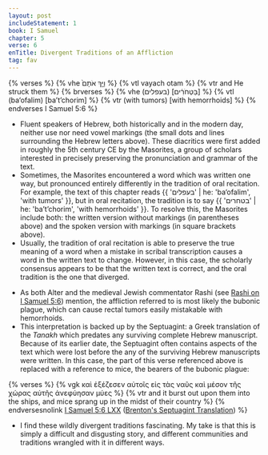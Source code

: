 ```yaml
---
layout: post
includeStatement: 1
book: I Samuel
chapter: 5
verse: 6
enTitle: Divergent Traditions of an Affliction
tag: fav
---
```


{% verses %}
{% vhe וַיַּ֤ךְ אֹתָם֙ %}
{% vtl vayach otam %}
{% vtr and He struck them %}
{% brverses %}
{% vhe (בעפלים) [בַּטְּחֹרִ֔ים] %}
{% vtl (ba‘ofalim) [ba’t’chorim] %}
{% vtr (with tumors) [with hemorrhoids] %}
{% endverses I Samuel 5:6 %}

- Fluent speakers of Hebrew, both historically and in the modern day, neither use nor need vowel markings (the small dots and lines surrounding the Hebrew letters above). These diacritics were first added in roughly the 5th century CE by the Masorites, a group of scholars interested in precisely preserving the pronunciation and grammar of the text.
- Sometimes, the Masorites encountered a word which was written one way, but pronounced entirely differently in the tradition of oral recitation. For example, the text of this chapter reads {{ 'בעפלים' | he: 'ba‘ofalim', 'with tumors' }}, but in oral recitation, the tradition is to say {{ 'בטחרים' | he: 'ba’t’chorim', 'with hemorrhoids' }}. To resolve this, the Masorites include both: the written version without markings (in parentheses above) and the spoken version with markings (in square brackets above).
- Usually, the tradition of oral recitation is able to preserve the true meaning of a word when a mistake in scribal transcription causes a word in the written text to change. However, in this case, the scholarly consensus appears to be that the written text is correct, and the oral tradition is the one that diverged.

<!--more-->
- As both Alter and the medieval Jewish commentator Rashi (see [Rashi on I Samuel 5:6](https://www.sefaria.org/Rashi_on_I_Samuel.5.6.2)) mention, the affliction referred to is most likely the bubonic plague, which can cause rectal tumors easily mistakable with hemorrhoids.
- This interpretation is backed up by the Septuagint: a Greek translation of the *Tanakh* which predates any surviving complete Hebrew manuscript. Because of its earlier date, the Septuagint often contains aspects of the text which were lost before the any of the surviving Hebrew manuscripts were written. In this case, the part of this verse referenced above is replaced with a reference to mice, the bearers of the bubonic plague:

{% verses %}
{% vgk καὶ ἐξέζεσεν αὐτοῖς εἰς τὰς ναῦς καὶ μέσον τῆς χώρας αὐτῆς ἀνεφύησαν μύες %}
{% vtr and it burst out upon them into the ships, and mice sprang up in the midst of their country %}
{% endversesnolink <a href="https://biblebento.com/index.html?lxx1i&90.5.6">I Samuel 5:6 LXX</a> (<a href="https://biblehub.com/sep/1_samuel/5.htm">Brenton's Septuagint Translation</a>) %}

- I find these wildly divergent traditions fascinating. My take is that this is simply a difficult and disgusting story, and different communities and traditions wrangled with it in different ways.
